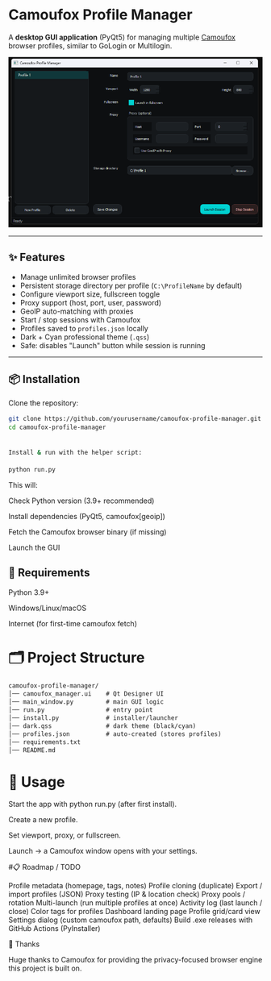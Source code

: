 
# Camoufox Profile Manager

A **desktop GUI application** (PyQt5) for managing multiple [Camoufox](https://pypi.org/project/camoufox/) browser profiles, similar to GoLogin or Multilogin.

![screenshot](docs/image.png)

---

## ✨ Features

- Manage unlimited browser profiles
- Persistent storage directory per profile (`C:\ProfileName` by default)
- Configure viewport size, fullscreen toggle
- Proxy support (host, port, user, password)
- GeoIP auto-matching with proxies
- Start / stop sessions with Camoufox
- Profiles saved to `profiles.json` locally
- Dark + Cyan professional theme (`.qss`)
- Safe: disables "Launch" button while session is running

---

## 📦 Installation

Clone the repository:

```bash
git clone https://github.com/yourusername/camoufox-profile-manager.git
cd camoufox-profile-manager


Install & run with the helper script:

python run.py
```


This will:

Check Python version (3.9+ recommended)

Install dependencies (PyQt5, camoufox[geoip])

Fetch the Camoufox browser binary (if missing)

Launch the GUI

## 🔧 Requirements

Python 3.9+

Windows/Linux/macOS

Internet (for first-time camoufox fetch)

# 🗂️ Project Structure
```
camoufox-profile-manager/
│── camoufox_manager.ui    # Qt Designer UI
│── main_window.py         # main GUI logic
│── run.py                 # entry point
│── install.py             # installer/launcher
│── dark.qss               # dark theme (black/cyan)
│── profiles.json          # auto-created (stores profiles)
│── requirements.txt
│── README.md
```

# 🚀 Usage

Start the app with python run.py (after first install).

Create a new profile.

Set viewport, proxy, or fullscreen.

Launch → a Camoufox window opens with your settings.

#📋 Roadmap / TODO

 Profile metadata (homepage, tags, notes)
 Profile cloning (duplicate)
 Export / import profiles (JSON)
 Proxy testing (IP & location check)
 Proxy pools / rotation
 Multi-launch (run multiple profiles at once)
 Activity log (last launch / close)
 Color tags for profiles
 Dashboard landing page
 Profile grid/card view
 Settings dialog (custom camoufox path, defaults)
 Build .exe releases with GitHub Actions (PyInstaller)

🙏 Thanks

Huge thanks to Camoufox
 for providing the privacy-focused browser engine this project is built on.
